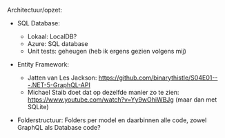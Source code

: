 Architectuur/opzet:

- SQL Database:

  - Lokaal: LocalDB?
  - Azure: SQL database
  - Unit tests: geheugen (heb ik ergens gezien volgens mij)

- Entity Framework:

  - Jatten van Les Jackson:
    https://github.com/binarythistle/S04E01---.NET-5-GraphQL-API
  - Michael Staib doet dat op dezelfde manier zo te zien:
    https://www.youtube.com/watch?v=Yy9wOhiWBJg
    (maar dan met SQLite)

- Folderstructuur: Folders per model en daarbinnen alle code,
  zowel GraphQL als Database code?
